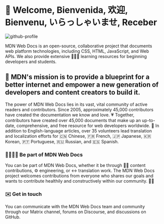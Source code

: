 # 👋 Welcome, Bienvenida, 欢迎, Bienvenu, いらっしゃいませ, Receber

![github-profile](https://user-images.githubusercontent.com/10350960/166113119-629295f6-c282-42c9-9379-af2de5ad4338.png)

MDN Web Docs is an open-source, collaborative project that documents web platform technologies, including CSS, HTML, JavaScript, and Web APIs. We also provide extensive 👨🏿‍🎓 learning resources for beginning developers and students.

## 🙌 MDN's mission is to provide a blueprint for a better internet and empower a new generation of developers and content creators to build it.

The power of MDN Web Docs lies in its vast, vital community of active readers and contributors. Since 2005, approximately 45,000 contributors have created the documentation we know and love. 💗 Together, contributors have created over 45,000 documents that make up an up-to-date, comprehensive, and free resource for web developers worldwide. 🤯 In addition to English-language articles, over 35 volunteers lead translation and localization efforts for 🇨🇳 Chinese, 🇫🇷 French, 🇯🇵 Japanese, 🇰🇷 Korean, 🇵🇹 Portuguese, 🇷🇺 Russian, and 🇪🇸 Spanish.

### 🧑🏼‍🤝‍🧑  Be part of MDN Web Docs
You can be part of MDN Web Docs, whether it be through ✍🏽 content contributions, ⚙️ engineering, or ↔️ translation work. The MDN Web Docs project welcomes contributions from everyone who shares our goals and wants to contribute healthily and constructively within our community. 🧘‍♂️

### ✉️ Get in touch
You can communicate with the MDN Web Docs team and community through our Matrix channel, forums on Discourse, and discussions on GitHub.
